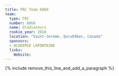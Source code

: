 ```yaml
---
title: FRC Team 6869
team:
  type: FRC
  number: 6869
  name: Gladiateurs
  rookie_year: 2018
  location: "Saint-Jerome, Qu\xE9bec, Canada"
  sponsors:
  - ACADEMIE LAFONTAINE
  links:
    Website:
---
```


{% include remove_this_line_and_add_a_paragraph %}